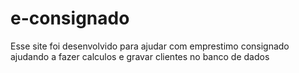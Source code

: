 # e-consignado
Esse site foi desenvolvido para ajudar com emprestimo consignado ajudando a fazer calculos e gravar clientes no banco de dados
